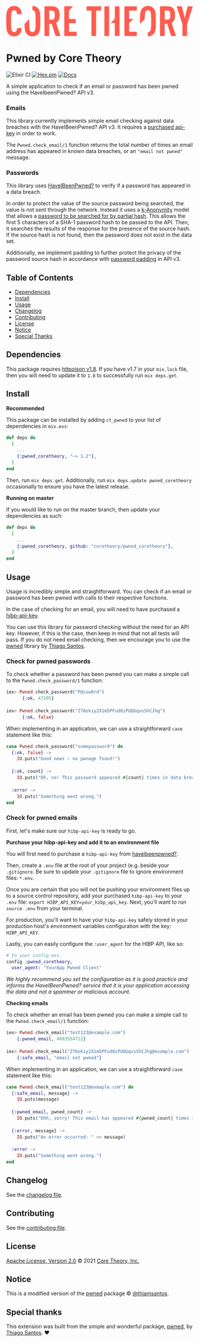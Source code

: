 ![Core Theory logo](assets/static/images/CT_Logo_Text.png)

# Pwned by Core Theory

![Elixir CI](https://github.com/coretheory/ct_pwned/workflows/Elixir%20CI/badge.svg)
[![Hex.pm](https://img.shields.io/hexpm/v/pwned_coretheory.svg)](https://hex.pm/packages/pwned_coretheory)
[![Docs](https://img.shields.io/badge/hex-docs-green.svg)](https://hexdocs.pm/pwned_coretheory/readme.html)

A simple application to check if an email or password has been pwned using the HaveIbeenPwned? API v3.

### Emails

This library currently implements simple email checking against data breaches with the HaveIBeenPwned? API v3. It requires a [purchased api-key](https://haveibeenpwned.com/API/Key) in order to work.

The `Pwned.check_email/1` function returns the total number of times an email address has appeared in known data breaches, or an `"email not pwned"` message.

### Passwords

This library uses [HaveIBeenPwned?](https://haveibeenpwned.com) to verify if a password has appeared in a data breach. 

In order to protect the value of the source password being searched, the value is not sent through the network. Instead it uses a [k-Anonymity](https://en.wikipedia.org/wiki/K-anonymity) model that allows a [password to be searched for by partial hash](https://haveibeenpwned.com/API/v2#SearchingPwnedPasswordsByRange). This allows the first 5 characters of a SHA-1 password hash to be passed to the API. Then, it searches the results of the response for the presence of the source hash. If the source hash is not found, then the password does not exist in the data set.

Additionally, we implement padding to further protect the privacy of the password source hash in accordance with [password padding](https://haveibeenpwned.com/API/v3#PwnedPasswordsPadding) in API v3.

## Table of Contents

-   [Dependencies](#dependencies)
-   [Install](#install)
-   [Usage](#usage)
-   [Changelog](#changelog)
-   [Contributing](#contributing)
-   [License](#license)
-   [Notice](#notice)
-   [Special Thanks](#special-thanks)

## Dependencies

This package requires [httpoison v1.8](https://hex.pm/packages/httpoison). If you have v1.7 in your `mix.lock` file, then you will need to update it to `1.8` to successfully run `mix deps.get`.

## Install

**Recommended**

This package can be installed by adding `ct_pwned` to your list of dependencies in `mix.exs`:

```elixir
def deps do
  [
    ...
    {:pwned_coretheory, "~> 1.2"},
  ]
end
```

Then, run `mix deps.get`. Additionally, run `mix deps.update pwned_coretheory` occasionally to ensure you have the latest release.

**Running on master**

If you would like to run on the master branch, then update your dependencies as such:

```elixir
def deps do
  [
    ...
    {:pwned_coretheory, github: "coretheory/pwned_coretheory"},
  ]
end
```

## Usage

Usage is incredibly simple and straightforward. You can check if an
email or password has been pwned with calls to their respective
functions.

In the case of checking for an email, you will need to have purchased
a [hibp-api-key](https://haveibeenpwned.com/API/Key).

You can use this library for password checking without the need for an
API key. However, if this is the case, then keep in mind that not all
tests will pass. If you do not need email checking, then we encourage
you to use the [pwned](https://github.com/thiamsantos/pwned) library
by [Thiago Santos](https://github.com/thiamsantos).

### Check for pwned passwords

To check whether a password has been pwned you can make a simple call to the `Pwned.check_password/1` function:

```elixir
iex> Pwned.check_password("P@ssw0rd")
      {:ok, 47205}

iex> Pwned.check_password("Z76okiy2X1m5PFud8iPUQGqusShCJhg")
      {:ok, false}
```

When implementing in an application, we can use a straightforward `case` statement like this:

```elixir
case Pwned.check_password("somepassword") do
  {:ok, false} ->
    IO.puts("Good news — no pwnage found!")

  {:ok, count} ->
    IO.puts("Oh, no! This password appeared #{count} times in data breaches.")

  :error ->
    IO.puts("Something went wrong.")
end
```

### Check for pwned emails

First, let's make sure our `hibp-api-key` is ready to go.

**Purchase your hibp-api-key and add it to an environment file**

You will first need to purchase a `hibp-api-key` from [haveibeenpwned?](https://haveibeenpwned.com/API/Key).

Then, create a `.env` file at the root of your project (e.g. beside your `.gitignore`. Be sure to update
your `.gitignore` file to ignore environment files: `*.env`. 

Once you are certain that you will not be pushing your environment files up to a source control repository,
add your purchased `hibp-api-key` to your `.env` file: `export HIBP_API_KEY=your_hibp_api_key`. Next, you'll
want to run `source .env` from your terminal.

For production, you'll want to have your `hibp-api-key` safely stored in your production host's environment
variables configuration with the key: `HIBP_API_KEY`.

Lastly, you can easily configure the `:user_agent` for the HIBP API, like so:

```elixir
# In your config.exs.
config :pwned_coretheory,
  user_agent: "YourApp Pwned Client"
```

_We highly recommend you set the configuration as it is good practice and informs the HaveIBeenPwned? service
that it is your application accessing the data and not a spammer or malicious account._

**Checking emails**

To check whether an email has been pwned you can make a simple call to the `Pwned.check_email/1` function:

```elixir
iex> Pwned.check_email("test123@example.com")
    {:pwned_email, 4893554722}

iex> Pwned.check_email("Z76okiy2X1m5PFud8iPUQGqusShCJhg@example.com")
    {:safe_email, "email not pwned"}
```

When implementing in an application, we can use a straightforward `case` statement like this:

```elixir
case Pwned.check_email("test123@exmaple.com") do
  {:safe_email, message} ->
    IO.puts(message)

  {:pwned_email, pwned_count} ->
    IO.puts("Ohh, sorry! This email has appeared #{pwned_count} times in data breaches.")

  {:error, message} ->
    IO.puts("An error occurred: " <> message)
  
  :error ->
    IO.puts("Something went wrong.")
end
```

## Changelog

See the [changelog file](CHANGELOG.md).

## Contributing

See the [contributing file](CONTRIBUTING.md).

## License

[Apache License, Version 2.0](LICENSE.md) © 2021 [Core Theory, Inc.](https://github.com/coretheory)

## Notice

This is a modified version of the [pwned](https://github.com/thiamsantos/pwned) package © [@thiamsantos](https://github.com/thiamsantos).

## Special thanks

This extension was built from the simple and wonderful package, [pwned](https://github.com/thiamsantos/pwned), by [Thiago Santos](https://github.com/thiamsantos). ♥
